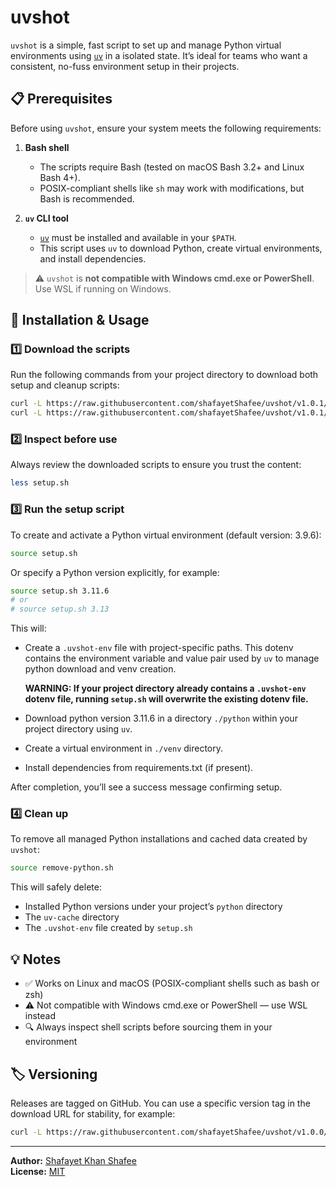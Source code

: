 # uvshot

`uvshot` is a simple, fast script to set up and manage Python virtual environments 
using [`uv`](https://docs.astral.sh/uv/) in a isolated state. It’s ideal for teams who want a consistent, no-fuss environment setup in their projects.

## 📋 Prerequisites

Before using `uvshot`, ensure your system meets the following requirements:

1. **Bash shell**  
   - The scripts require Bash (tested on macOS Bash 3.2+ and Linux Bash 4+).  
   - POSIX-compliant shells like `sh` may work with modifications, but Bash is recommended.

2. **`uv` CLI tool**  
   - [`uv`](https://docs.astral.sh/uv/) must be installed and available in your `$PATH`.  
   - This script uses `uv` to download Python, create virtual environments, and install dependencies.

> ⚠️ `uvshot` is **not compatible with Windows cmd.exe or PowerShell**. Use WSL if running on Windows.


## 🚀 Installation & Usage

### 1️⃣ Download the scripts

Run the following commands from your project directory to download both setup and cleanup scripts:

```bash
curl -L https://raw.githubusercontent.com/shafayetShafee/uvshot/v1.0.1/setup.sh -o setup.sh
curl -L https://raw.githubusercontent.com/shafayetShafee/uvshot/v1.0.1/remove-python.sh -o remove-python.sh
```

### 2️⃣ Inspect before use

Always review the downloaded scripts to ensure you trust the content:

```bash
less setup.sh
```

### 3️⃣ Run the setup script

To create and activate a Python virtual environment (default version: 3.9.6):

```bash
source setup.sh
```

Or specify a Python version explicitly, for example:

```bash
source setup.sh 3.11.6
# or
# source setup.sh 3.13
```

This will:

- Create a `.uvshot-env` file with project-specific paths. This dotenv 
  contains the environment variable and value pair used by `uv` to manage
  python download and venv creation.

  **WARNING: If your project directory already contains a `.uvshot-env` dotenv
  file, running `setup.sh` will overwrite the existing dotenv file.**

- Download python version 3.11.6 in a directory `./python` within your project directory
  using `uv`.

- Create a virtual environment in `./venv` directory.

- Install dependencies from requirements.txt (if present).

After completion, you’ll see a success message confirming setup.


### 4️⃣ Clean up

To remove all managed Python installations and cached data created by `uvshot`:

```bash
source remove-python.sh
```

This will safely delete:

- Installed Python versions under your project’s `python` directory
- The `uv-cache` directory
- The `.uvshot-env` file created by `setup.sh`

## 💡 Notes

- ✅ Works on Linux and macOS (POSIX-compliant shells such as bash or zsh)
- ⚠️ Not compatible with Windows cmd.exe or PowerShell — use WSL instead
- 🔍 Always inspect shell scripts before sourcing them in your environment


## 🏷️ Versioning

Releases are tagged on GitHub. You can use a specific version tag in the download URL for stability, for example:

```bash
curl -L https://raw.githubusercontent.com/shafayetShafee/uvshot/v1.0.0/setup.sh -o setup.sh
```

---

**Author:** [Shafayet Khan Shafee](https://github.com/shafayetShafee)  
**License:** [MIT](./LICENSE)
